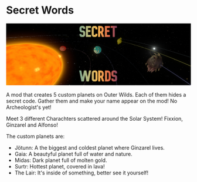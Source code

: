 # Secret Words

![Secret Words Thumbnail](https://github.com/FixxionsLair/Secret-Words/blob/main/Secret%20Words%20Thumbnail.jpg)

A mod that creates 5 custom planets on Outer Wilds. Each of them hides a secret code. Gather them and make your name appear on the mod!
No Archeologist's yet!

Meet 3 different Charachters scattered around the Solar System! Fixxion, Ginzarel and Alfonso!

The custom planets are:
- Jötunn: A the biggest and coldest planet where Ginzarel lives.
- Gaia: A beautyful planet full of water and nature.
- Midas: Dark planet full of molten gold.
- Surtr: Hottest planet, covered in lava!
- The Lair: It's inside of something, better see it yourself!
